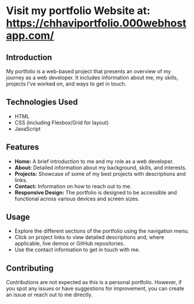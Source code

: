 # Visit my portfolio Website at: https://chhaviportfolio.000webhostapp.com/

## Introduction

My portfolio is a web-based project that presents an overview of my journey as a web developer. It includes information about me, my skills, projects I've worked on, and ways to get in touch.

## Technologies Used

- HTML
- CSS (including Flexbox/Grid for layout)
- JavaScript

## Features

- **Home:** A brief introduction to me and my role as a web developer.
- **About:** Detailed information about my background, skills, and interests.
- **Projects:** Showcase of some of my best projects with descriptions and links.
- **Contact:** Information on how to reach out to me.
- **Responsive Design:** The portfolio is designed to be accessible and functional across various devices and screen sizes.

## Usage

- Explore the different sections of the portfolio using the navigation menu.
- Click on project links to view detailed descriptions and, where applicable, live demos or GitHub repositories.
- Use the contact information to get in touch with me.

## Contributing

Contributions are not expected as this is a personal portfolio. However, if you spot any issues or have suggestions for improvement, you can create an issue or reach out to me directly.

